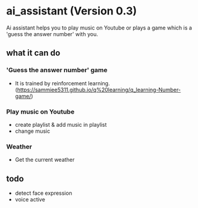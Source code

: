 # ai_assistant (Version 0.3)

Ai assistant helps you to play music on Youtube or plays a game which is a 'guess the answer number' with you.

## what it can do

### 'Guess the answer number' game
+ It is trained by reinforcement learning. (https://sammiee5311.github.io/q%20learning/q_learning-Number-game/)

### Play music on Youtube
+ create playlist & add music in playlist
+ change music

### Weather
+ Get the current weather

## todo
+ detect face expression
+ voice active
